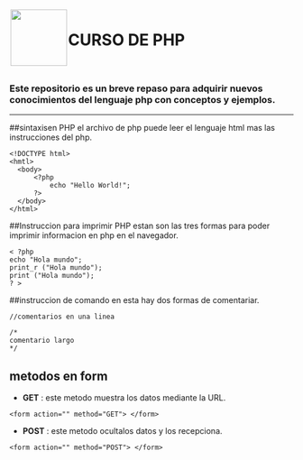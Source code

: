 <img src="https://github.com/Brayan-Hc11/devicon/blob/master/icons/php/php-plain.svg" style="width: 100px; height: 100px; margin: 2px;" align="left" >

<h1> CURSO DE PHP </h1> <br>

### Este repositorio es un breve repaso para adquirir nuevos conocimientos del lenguaje php con conceptos y ejemplos.

***

##sintaxisen PHP
el archivo de php puede leer el lenguaje html mas las instrucciones del php.
~~~
<!DOCTYPE html>
<hmtl>
  <body>
      <?php 
          echo "Hello World!";
      ?>
  </body>      
</html>
~~~
##Instruccion para imprimir PHP 
estan son las tres formas para poder imprimir informacion en php en el navegador.
~~~
< ?php
echo "Hola mundo";
print_r ("Hola mundo");
print ("Hola mundo");  
? >
~~~
##instruccion de comando
en esta hay dos formas de comentariar.
~~~
//comentarios en una linea

/*
comentario largo
*/
~~~
## metodos en form
* **GET** : este metodo muestra los datos mediante la URL.
~~~
<form action="" method="GET"> </form>
~~~
* **POST** : este metodo ocultalos datos y los recepciona.
~~~
<form action="" method="POST"> </form>
~~~


